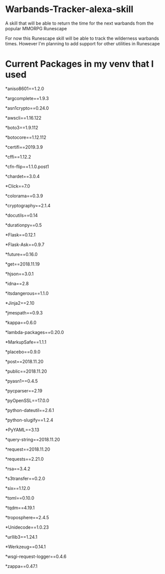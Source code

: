 # Warbands-Tracker-alexa-skill
A skill that will be able to return the time for the next warbands from the popular MMORPG Runescape

For now this Runescape skill will be able to track the wilderness warbands times. However I'm planning to add support for other utilities in Runescape



# Current Packages in my venv that I used

*aniso8601==1.2.0

*argcomplete==1.9.3

*asn1crypto==0.24.0

*awscli==1.16.122

*boto3==1.9.112

*botocore==1.12.112

*certifi==2019.3.9

*cffi==1.12.2

*cfn-flip==1.1.0.post1

*chardet==3.0.4

*Click==7.0

*colorama==0.3.9

*cryptography==2.1.4

*docutils==0.14

*durationpy==0.5

*Flask==0.12.1

*Flask-Ask==0.9.7

*future==0.16.0

*get==2018.11.19

*hjson==3.0.1

*idna==2.8

*itsdangerous==1.1.0

*Jinja2==2.10

*jmespath==0.9.3

*kappa==0.6.0

*lambda-packages==0.20.0

*MarkupSafe==1.1.1

*placebo==0.9.0

*post==2018.11.20

*public==2018.11.20

*pyasn1==0.4.5

*pycparser==2.19

*pyOpenSSL==17.0.0

*python-dateutil==2.6.1

*python-slugify==1.2.4

*PyYAML==3.13

*query-string==2018.11.20

*request==2018.11.20

*requests==2.21.0

*rsa==3.4.2

*s3transfer==0.2.0

*six==1.12.0

*toml==0.10.0

*tqdm==4.19.1

*troposphere==2.4.5

*Unidecode==1.0.23

*urllib3==1.24.1

*Werkzeug==0.14.1

*wsgi-request-logger==0.4.6

*zappa==0.47.1
